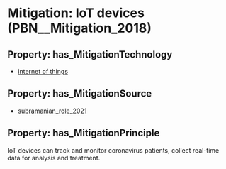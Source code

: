 # Mitigation: __IoT devices__ (PBN__Mitigation_2018)

## Property: has_MitigationTechnology

* [internet of things](../Technology/PBN__Technology_2919)

## Property: has_MitigationSource

* [subramanian_role_2021](../Article/PBN__Article_226)

## Property: has_MitigationPrinciple

IoT devices can track and monitor coronavirus patients, collect real-time data for analysis and treatment.

